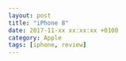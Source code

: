 ```yaml
---
layout: post
title: "iPhone 8"
date: 2017-11-xx xx:xx:xx +0100
category: Apple
tags: [iphone, review]
---
```


